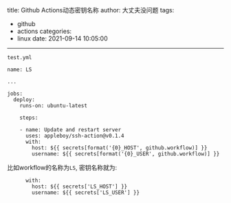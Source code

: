 title: Github Actions动态密钥名称
author: 大丈夫没问题
tags:
  - github
  - actions
categories:
  - linux
date: 2021-09-14 10:05:00
---

`test.yml`
```
name: LS

...

jobs:
  deploy:
    runs-on: ubuntu-latest

    steps:

    - name: Update and restart server
      uses: appleboy/ssh-action@v0.1.4
      with:
        host: ${{ secrets[format('{0}_HOST', github.workflow)] }}
        username: ${{ secrets[format('{0}_USER', github.workflow)] }}
```

比如workflow的名称为`LS`, 密钥名称就为:

```
      with:
        host: ${{ secrets['LS_HOST'] }}
        username: ${{ secrets['LS_USER'] }}
```
